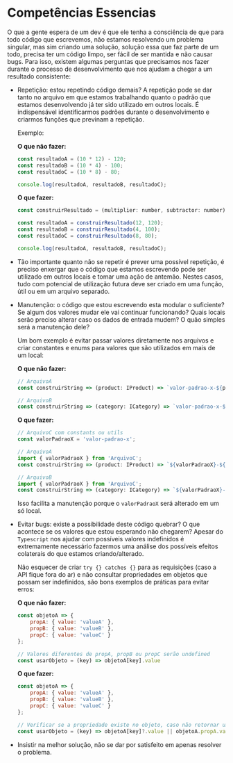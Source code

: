 # Competências Essencias

O que a gente espera de um dev é que ele tenha a consciência de que para todo código que escrevemos, não estamos resolvendo um problema singular, mas sim criando uma solução, solução essa que faz parte de um todo, precisa ter um código limpo, ser fácil de ser mantida e não causar bugs. Para isso, existem algumas perguntas que precisamos nos fazer durante o processo de desenvolvimento que nos ajudam a chegar a um resultado consistente:

- Repetição: estou repetindo código demais? A repetição pode se dar tanto no arquivo em que estamos trabalhando quanto o padrão que estamos desenvolvendo já ter sido utilizado em outros locais. É indispensável identificarmos padrões durante o desenvolvimento e criarmos funções que previnam a repetição.

    Exemplo:

    **O que não fazer:**
    ```javascript
    const resultadoA = (10 * 12) - 120;
    const resultadoB = (10 * 4) - 100;
    const resultadoC = (10 * 8) - 80;

    console.log(resultadoA, resultadoB, resultadoC);
    ```

    **O que fazer:**
    ```javascript
    const construirResultado = (multiplier: number, subtractor: number) => (10 * multiplier) -subtractor;
    
    const resultadoA = construirResultado(12, 120);
    const resultadoB = construirResultado(4, 100);
    const resultadoC = construirResultado(8, 80);

    console.log(resultadoA, resultadoB, resultadoC);
    ```

- Tão importante quanto não se repetir é prever uma possível repetição, é preciso enxergar que o código que estamos escrevendo pode ser utilizado em outros locais e tomar uma ação de antemão. Nestes casos, tudo com potencial de utilização futura deve ser criado em uma função, útil ou em um arquivo separado.

- Manutenção: o código que estou escrevendo esta modular o suficiente? Se algum dos valores mudar ele vai continuar funcionando? Quais locais serão preciso alterar caso os dados de entrada mudem? O quão simples será a manutenção dele?

    Um bom exemplo é evitar passar valores diretamente nos arquivos e criar constantes e enums para valores que são utilizados em mais de um local:

    **O que não fazer:**
    ```javascript
    // ArquivoA
    const construirString => (product: IProduct) => `valor-padrao-x-${product.id}`;

    // ArquivoB
    const construirString => (category: ICategory) => `valor-padrao-x-${categori.id}`;
    ```

    **O que fazer:**
    ```javascript
    // ArquivoC com constants ou utils
    const valorPadraoX = 'valor-padrao-x';

    // ArquivoA
    import { valorPadraoX } from 'ArquivoC';
    const construirString => (product: IProduct) => `${valorPadraoX}-${product.id}`;

    // ArquivoB
    import { valorPadraoX } from 'ArquivoC';
    const construirString => (category: ICategory) => `${valorPadraoX}-${categori.id}`;
    ```

    Isso facilita a manutenção porque o `valorPadraoX` será alterado em um só local.

- Evitar bugs: existe a possibilidade deste código quebrar? O que acontece se os valores que estou esperando não chegarem? Apesar do `Typescript` nos ajudar com possíveis valores indefinidos é extremamente necessário fazermos uma análise dos possíveis efeitos colaterais do que estamos criando/alterado.
    
    Não esquecer de criar `try {} catches {}` para as requisições (caso a API fique fora do ar) e não consultar propriedades em objetos que possam ser indefinidos, são bons exemplos de práticas para evitar erros:

    **O que não fazer:**
    ```javascript
    const objetoA => {
        propA: { value: 'valueA' },
        propB: { value: 'valueB' },
        propC: { value: 'valueC' }
    };

    // Valores diferentes de propA, propB ou propC serão undefined
    const usarObjeto = (key) => objetoA[key].value
    ```

    **O que fazer:**
    ```javascript
    const objetoA => {
        propA: { value: 'valueA' },
        propB: { value: 'valueB' },
        propC: { value: 'valueC' }
    };

    // Verificar se a propriedade existe no objeto, caso não retornar um default
    const usarObjeto = (key) => objetoA[key]?.value || objetoA.propA.value
    ```

- Insistir na melhor solução, não se dar por satisfeito em apenas resolver o problema.
